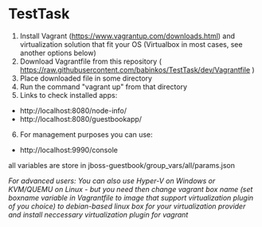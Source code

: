 # TestTask

1. Install Vagrant (https://www.vagrantup.com/downloads.html) and virtualization solution that fit your OS (Virtualbox in most cases, see another options below)
2. Download Vagrantfile from this repository ( https://raw.githubusercontent.com/babinkos/TestTask/dev/Vagrantfile )
3. Place downloaded file in some directory
4. Run the command "vagrant up" from that directory
5. Links to check installed apps:
- http://localhost:8080/node-info/
- http://localhost:8080/guestbookapp/

6. For management purposes you can use:
- http://localhost:9990/console

all variables are store in jboss-guestbook/group_vars/all/params.json

*For advanced users:
You can also use Hyper-V on Windows or KVM/QUEMU on Linux - but you need then change vagrant box name (set boxname variable in Vagrantfile to image that support virtualization plugin of you choice) to debian-based linux box for your virtualization provider and install neccessary virtualization plugin for vagrant*